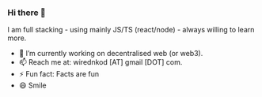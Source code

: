 ### Hi there 👋

I am full stacking - using mainly JS/TS (react/node) - always willing to learn more.

- 🔭 I’m currently working on decentralised web (or web3).
- 📫 Reach me at: wirednkod [AT] gmail [DOT] com.
- ⚡ Fun fact: Facts are fun
- 😄 Smile

<!--
**wirednkod/wirednkod** is a ✨ _special_ ✨ repository because its `README.md` (this file) appears on your GitHub profile.

Here are some ideas to get you started:

- 🔭 I’m currently working ...
- 🌱 I’m currently learning ...
- 👯 I’m looking to collaborate on ...
- 🤔 I’m looking for help with ...
- 💬 Ask me about ...
- 📫 How to reach me: ...
- 😄 Pronouns: ...
- ⚡ Fun fact: ...

<p>
  <a href="#"><img src="https://img.shields.io/badge/Javascript-Biased-_.svg?logo=javascript"></a>
  <a href="#"><img src="https://img.shields.io/badge/Typescript-Enthusiast-_.svg?logo=typescript"></a>
  <a href="#"><img src="https://img.shields.io/badge/React-Advocate-_.svg?logo=react"></a>
</p>
<p>
  <a href="https://twitter.com/wirednkod"><img alt="Twitter" src="https://img.shields.io/twitter/url?style=social"></a>
  <a href="https://www.linkedin.com/in/nikolaoskontakis/"><img src="https://img.shields.io/badge/LinkedIn--_.svg?style=social&logo=linkedin" alt="LinkedIn"></a>
</p>
-->
